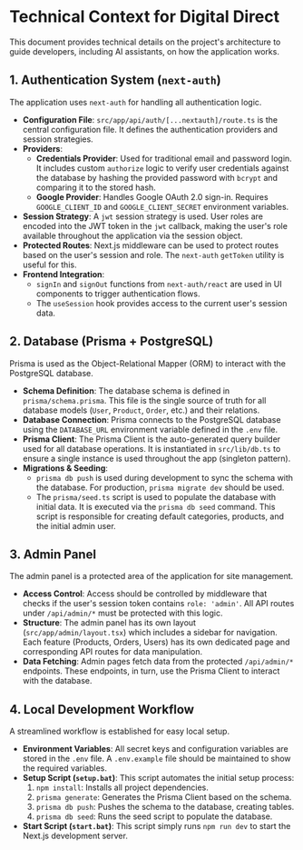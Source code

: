 # Technical Context for Digital Direct

This document provides technical details on the project's architecture to guide developers, including AI assistants, on how the application works.

## 1. Authentication System (`next-auth`)

The application uses `next-auth` for handling all authentication logic.

- **Configuration File**: `src/app/api/auth/[...nextauth]/route.ts` is the central configuration file. It defines the authentication providers and session strategies.
- **Providers**:
  - **Credentials Provider**: Used for traditional email and password login. It includes custom `authorize` logic to verify user credentials against the database by hashing the provided password with `bcrypt` and comparing it to the stored hash.
  - **Google Provider**: Handles Google OAuth 2.0 sign-in. Requires `GOOGLE_CLIENT_ID` and `GOOGLE_CLIENT_SECRET` environment variables.
- **Session Strategy**: A `jwt` session strategy is used. User roles are encoded into the JWT token in the `jwt` callback, making the user's role available throughout the application via the session object.
- **Protected Routes**: Next.js middleware can be used to protect routes based on the user's session and role. The `next-auth` `getToken` utility is useful for this.
- **Frontend Integration**:
  - `signIn` and `signOut` functions from `next-auth/react` are used in UI components to trigger authentication flows.
  - The `useSession` hook provides access to the current user's session data.

## 2. Database (Prisma + PostgreSQL)

Prisma is used as the Object-Relational Mapper (ORM) to interact with the PostgreSQL database.

- **Schema Definition**: The database schema is defined in `prisma/schema.prisma`. This file is the single source of truth for all database models (`User`, `Product`, `Order`, etc.) and their relations.
- **Database Connection**: Prisma connects to the PostgreSQL database using the `DATABASE_URL` environment variable defined in the `.env` file.
- **Prisma Client**: The Prisma Client is the auto-generated query builder used for all database operations. It is instantiated in `src/lib/db.ts` to ensure a single instance is used throughout the app (singleton pattern).
- **Migrations & Seeding**:
  - `prisma db push` is used during development to sync the schema with the database. For production, `prisma migrate dev` should be used.
  - The `prisma/seed.ts` script is used to populate the database with initial data. It is executed via the `prisma db seed` command. This script is responsible for creating default categories, products, and the initial admin user.

## 3. Admin Panel

The admin panel is a protected area of the application for site management.

- **Access Control**: Access should be controlled by middleware that checks if the user's session token contains `role: 'admin'`. All API routes under `/api/admin/*` must be protected with this logic.
- **Structure**: The admin panel has its own layout (`src/app/admin/layout.tsx`) which includes a sidebar for navigation. Each feature (Products, Orders, Users) has its own dedicated page and corresponding API routes for data manipulation.
- **Data Fetching**: Admin pages fetch data from the protected `/api/admin/*` endpoints. These endpoints, in turn, use the Prisma Client to interact with the database.

## 4. Local Development Workflow

A streamlined workflow is established for easy local setup.

- **Environment Variables**: All secret keys and configuration variables are stored in the `.env` file. A `.env.example` file should be maintained to show the required variables.
- **Setup Script (`setup.bat`)**: This script automates the initial setup process:
  1. `npm install`: Installs all project dependencies.
  2. `prisma generate`: Generates the Prisma Client based on the schema.
  3. `prisma db push`: Pushes the schema to the database, creating tables.
  4. `prisma db seed`: Runs the seed script to populate the database.
- **Start Script (`start.bat`)**: This script simply runs `npm run dev` to start the Next.js development server.
